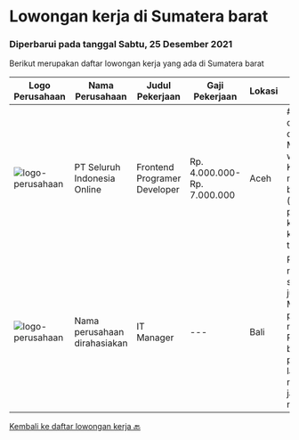 
  # Lowongan kerja di Sumatera barat

  ### Diperbarui pada tanggal Sabtu, 25 Desember 2021

  Berikut merupakan daftar lowongan kerja yang ada di Sumatera barat

  |Logo Perusahaan | Nama Perusahaan | Judul Pekerjaan | Gaji Pekerjaan | Lokasi | Deskripsi | Tanggal diunggah | Pranala |
  | -------------- | --------------- | --------------- | --------- | --------- | -------------- | ------- | ----------- |
  |![logo-perusahaan](https://image-service-cdn.seek.com.au/c768f0670f8f8212da7de609b6af9d0b2e5134cc/ee4dce1061f3f616224767ad58cb2fc751b8d2dc)|PT Seluruh Indonesia Online|Frontend Programer Developer|Rp. 4.000.000-Rp. 7.000.000|Aceh|# Paham php dan web development# Memiliki Team work effort# Kami memberikan benefit saham (esop) di perusahaan kami untuk kandidat yang tepat#...|Selasa, 21 Desember 2021|https://www.jobstreet.co.id/id/job/frontend-programer-developer-3728127?token=0~ce783c36-5784-4e80-ae28-51b64104fe12&sectionRank=1&jobId=jobstreet-id-job-3728127|
|![logo-perusahaan](https://us.123rf.com/450wm/pavelstasevich/pavelstasevich1811/pavelstasevich181101027/112815900-stock-vector-no-image-available-icon-flat-vector.jpg?ver=6)|Nama perusahaan dirahasiakan|IT Manager|---|Bali|Pendidikan minimal S1 segala jurusan Memiliki pengetahuan mengenai PHP dan bahasa pemrograman lainnya atau menguasai jaringan Gaji negotiable...|Selasa, 30 November 2021|https://www.jobstreet.co.id/id/job/it-manager-3704071?token=0~ce783c36-5784-4e80-ae28-51b64104fe12&sectionRank=2&jobId=jobstreet-id-job-3704071|


  [Kembali ke daftar lowongan kerja 🔙](../README.md#daftar-lowongan-kerja)
  